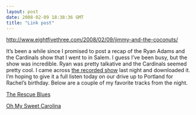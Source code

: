 ```yaml
---
layout: post
date: 2008-02-09 18:38:36 GMT
title: "Link post"
---
```

<http://www.eightfivethree.com/2008/02/09/jimmy-and-the-coconuts/>


<p>It’s been a while since I promised to post a recap of the Ryan Adams and the Cardinals show that I went to in Salem. I guess I’ve been busy, but the show was incredible. Ryan was pretty talkative and the Cardinals seemed pretty cool. I came across <a href="http://www.ryanadamsarchive.com/showthread.php?t=8349">the recorded show</a> last night and downloaded it. I’m hoping to give it a full listen today on our drive up to Portland for Rachel’s birthday. Below are a couple of my favorite tracks from the night.</p> <p><a href="http://www.eightfivethree.com/wp-content/uploads/2008/02/rescue_blues.mp3" title="The Rescue Blues">The Rescue Blues</a></p> <p><a href="http://www.eightfivethree.com/wp-content/uploads/2008/02/sweet_carolina.mp3" title="Oh My Sweet Carolina">Oh My Sweet Carolina</a></p>
